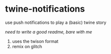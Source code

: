 # twine-notifications

use push notifications to play a (basic) twine story

*need to write a good readme, bare with me*

1. uses the twison format
2. remix on glitch
